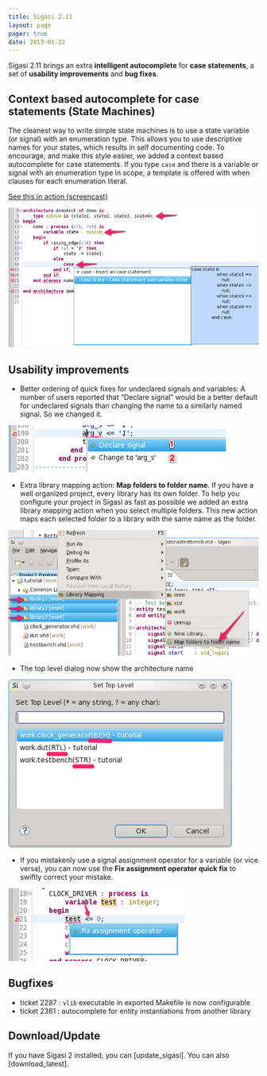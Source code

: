 ```yaml
---
title: Sigasi 2.11
layout: page
pager: true
date: 2013-01-22
---
```


Sigasi 2.11 brings an extra **intelligent autocomplete** for **case
statements**, a set of **usability improvements** and **bug fixes**.

Context based autocomplete for case statements (State Machines)
---------------------------------------------------------------

The cleanest way to write simple state machines is to use a state
variable (or signal) with an enumeration type. This allows you to use
descriptive names for your states, which results in self documenting
code. To encourage, and make this style easier, we added a context based
autocomplete for case statements. If you type `case` and there is a
variable or signal with an enumeration type in scope, a template is
offered with when clauses for each enumeration literal.

[See this in action (screencast)](http://www.sigasi.com/screencast/writing-finite-state-machines)

![Context sensitive autocomplete for case statements](2.11/casestatementautocomplete_a.png "Context sensitive autocomplete for case statements")

Usability improvements
----------------------

-   Better ordering of quick fixes for undeclared signals and variables:
    A number of users reported that “Declare signal” would be a better
    default for undeclared signals than changing the name to a similarly
    named signal. So we changed it.

![Quickfix order](2.11/quickfixorder.png "Quickfix order")

-   Extra library mapping action: **Map folders to folder name**. If you
    have a well organized project, every library has its own folder. To
    help you configure your project in Sigasi as fast as possible we
    added an extra library mapping action when you select
    multiple folders. This new action maps each selected folder to a
    library with the same name as the folder.

![Map folders to folder name](2.11/mapfolderstofoldername_a.png "Map folders to folder name")

-   The top level dialog now show the architecture name

![Set top level selection dialog](2.11/settoplevelarchitecture_.png "Set top level selection dialog")

-   If you mistakenly use a signal assignment operator for a variable
    (or vice versa), you can now use the **Fix assignment operator quick
    fix** to swiftly correct your mistake.

![Fix assignment operator quick fix](2.11/assignmentoperatorquickfix_.png "Fix assignment operator quick fix")

Bugfixes
--------

-   ticket 2287 : `vlib` executable in exported Makefile is now configurable
-   ticket 2361 : autocomplete for entity instantiations from another library

Download/Update
---------------

If you have Sigasi 2 installed, you can [update_sigasi]. You can also [download_latest].
